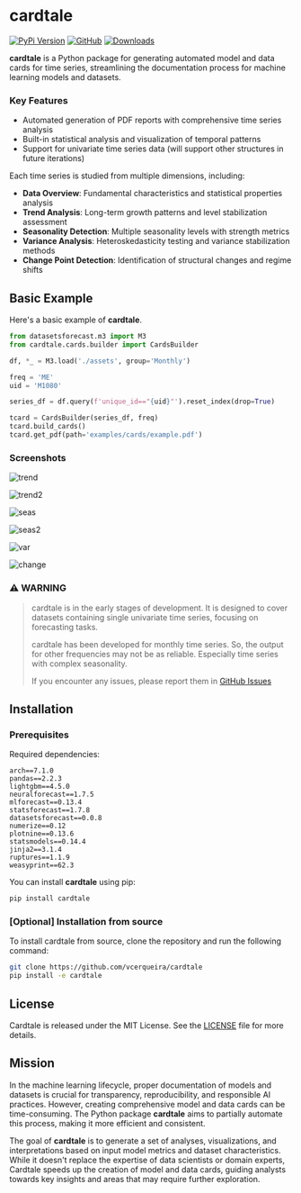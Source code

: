 # cardtale


[![PyPi Version](https://img.shields.io/pypi/v/cardtale)](https://pypi.org/project/cardtale/)
[![GitHub](https://img.shields.io/github/stars/vcerqueira/cardtale?style=social)](https://github.com/vcerqueira/cardtale)
[![Downloads](https://static.pepy.tech/badge/cardtale)](https://pepy.tech/project/cardtale)



**cardtale** is a Python package for generating automated model 
and data cards for time series, streamlining the documentation process 
for machine learning models and datasets.

### Key Features

- Automated generation of PDF reports with comprehensive time series analysis
- Built-in statistical analysis and visualization of temporal patterns
- Support for univariate time series data (will support other structures in future iterations)

Each time series is studied from multiple dimensions, including:
- **Data Overview**: Fundamental characteristics and statistical properties analysis
- **Trend Analysis**: Long-term growth patterns and level stabilization assessment
- **Seasonality Detection**: Multiple seasonality levels with strength metrics
- **Variance Analysis**: Heteroskedasticity testing and variance stabilization methods
- **Change Point Detection**: Identification of structural changes and regime shifts

## Basic Example

Here's a basic example of **cardtale**.

```python
from datasetsforecast.m3 import M3
from cardtale.cards.builder import CardsBuilder

df, *_ = M3.load('./assets', group='Monthly')

freq = 'ME'
uid = 'M1080'

series_df = df.query(f'unique_id=="{uid}"').reset_index(drop=True)

tcard = CardsBuilder(series_df, freq)
tcard.build_cards()
tcard.get_pdf(path='examples/cards/example.pdf')

```

### Screenshots

![trend](assets/screenshots/trend.png)

![trend2](assets/screenshots/trend2.png)

![seas](assets/screenshots/seas.png)

![seas2](assets/screenshots/seas2.png)

![var](assets/screenshots/var.png)

![change](assets/screenshots/change.png)

### **⚠️ WARNING**

> cardtale is in the early stages of development. 
> It is designed to cover datasets containing single univariate time series, focusing on forecasting tasks.
> 
> cardtale has been developed for monthly time series. So, the output for other frequencies may not be as reliable. 
> Especially time series with complex seasonality.
> 
> If you encounter any issues, please report
> them in [GitHub Issues](https://github.com/vcerqueira/cardtale/issues)


## Installation

### Prerequisites

Required dependencies:
```
arch==7.1.0
pandas==2.2.3
lightgbm==4.5.0
neuralforecast==1.7.5
mlforecast==0.13.4
statsforecast==1.7.8
datasetsforecast==0.0.8
numerize==0.12
plotnine==0.13.6
statsmodels==0.14.4
jinja2==3.1.4
ruptures==1.1.9
weasyprint==62.3
```


You can install **cardtale** using pip:

```bash
pip install cardtale
```

### [Optional] Installation from source

To install cardtale from source, clone the repository and run the following command:

```bash
git clone https://github.com/vcerqueira/cardtale
pip install -e cardtale
```

## License

Cardtale is released under the MIT License. See the [LICENSE](LICENSE) file for more details.

## Mission

In the machine learning lifecycle, 
proper documentation of models and datasets is crucial for transparency, 
reproducibility, and responsible AI practices. 
However, creating comprehensive model and data cards can be time-consuming. 
The Python package **cardtale** aims to partially automate this 
process, making it more efficient and consistent.

The goal of **cardtale** is to generate a set of analyses, 
visualizations, and interpretations based on input model 
metrics and dataset characteristics. 
While it doesn't replace the expertise of data scientists or 
domain experts, Cardtale speeds up the creation of model and 
data cards, guiding analysts towards key insights and 
areas that may require further exploration.